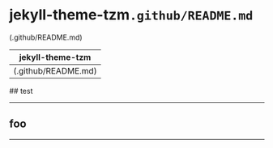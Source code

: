# jekyll-theme-tzm<code>.github/README.md</code>
(.github/README.md)

| jekyll-theme-tzm |
|----------|
| (.github/README.md) |


\## test

****
## foo
****
